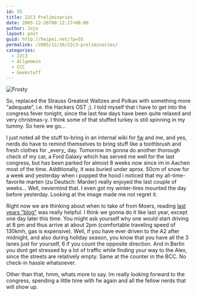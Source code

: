 ```yaml
---
id: 55
title: 22C3 Preliminaries
date: 2005-12-26T00:12:17+00:00
author: Jojo
layout: post
guid: http://heipei.net/?p=55
permalink: /2005/12/26/22c3-preliminaries/
categories:
  - 22C3
  - Allgemein
  - CCC
  - Geekstuff
---
```

<img src="/weblog/weather-22c3.jpg" alt="Frosty" class="centered" />
  
So, replaced the Strauss Greatest Waltzes and Polkas with something more &#8220;adequate&#8221;, i.e. the Hackers OST ;). I told myself that i have to get into the congress fever tonight, since the last few days have been quite relaxed and very christmas-y. I think some of that stuffed turkey is still spinning in my tummy. So here we go&#8230;
  
I just noted all the stuff to-bring in an internal wiki for [fw](http://hackvalue.de) and me, and yes, nerds do have to remind themselves to bring stuff like a toothbrush and fresh clothes for \_every\_ day. Tomorrow im gonna do another thorough check of my car, a Ford Galaxy which has served me well for the last congress, but has been parked for almost 8 weeks now since im in Aachen most of the time. Additionally, it was buried under aprox. 50cm of snow for a week and yesterday when i popped the hood i noticed that my all-time-favorite marten (zu Deutsch: Marder) really enjoyed the last couple of weeks&#8230; Well, nevermind that. I even got my winter-tires mounted the day before yesterday. Looking at the image made me not regret it.
  
Right now we are thinking about when to take of from Moers, reading [last years &#8220;blog&#8221;](http://hackvalue.de/~flo/21c3.html) was really helpful. I think we gonna do it like last year, except one day later this time. You might ask yourself why one would start driving at 8 pm and thus arrive at about 2pm (comfortable traveling speed of 130kmh, gas is expensive). Well, if you have ever driven to the A2 after midnight, and also during holiday season, you know that you have all the 3 lanes just for yourself, 6 if you count the opposite direction. And in Berlin you dont get stressed by a lot of traffic while finding your way to the Alex, since the streets are relatively empty. Same at the counter in the BCC. No check-in hassle whatsoever.
  
Other than that, hmm, whats more to say. Im really looking forward to the congress, spending a little time with fw again and all the fellow nerds that will show up.
